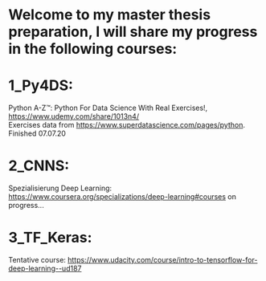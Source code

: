 # Welcome to my master thesis preparation, I will share my progress in the following courses: 
# 1_Py4DS: 
Python A-Z™: Python For Data Science With Real Exercises!, https://www.udemy.com/share/1013n4/ \
Exercises data from https://www.superdatascience.com/pages/python. 
Finished 07.07.20

# 2_CNNS: 
Spezialisierung Deep Learning: https://www.coursera.org/specializations/deep-learning#courses 
on progress...

# 3_TF_Keras: 
Tentative course: https://www.udacity.com/course/intro-to-tensorflow-for-deep-learning--ud187
